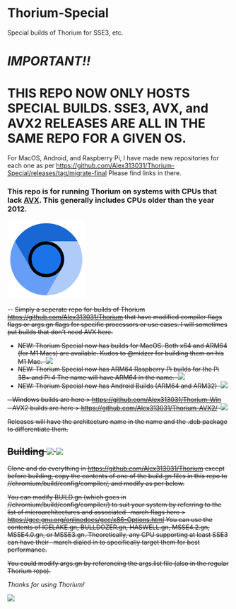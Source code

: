 # Thorium-Special
Special builds of Thorium for SSE3, etc.

# *IMPORTANT!!*
# THIS REPO NOW ONLY HOSTS SPECIAL BUILDS. SSE3, AVX, and AVX2 RELEASES ARE ALL IN THE SAME REPO FOR A GIVEN OS.  
For MacOS, Android, and Raspberry Pi, I have made new repositories for each one as per https://github.com/Alex313031/Thorium-Special/releases/tag/migrate-final Please find links in there.

### This repo is for running Thorium on systems with CPUs that lack [AVX](https://en.wikipedia.org/wiki/Advanced_Vector_Extensions). This generally includes CPUs older than the year 2012.

<img src="https://github.com/Alex313031/Thorium-AVX2/blob/main/ThoriumLogo.png">

 -- <s>Simply a seperate repo for builds of Thorium https://github.com/Alex313031/Thorium that have modified compiler flags flags or args.gn flags for specific processors or use cases. I will sometimes put builds that don't need AVX here.

- NEW: Thorium Special now has builds for MacOS. Both x64 and ARM64 (for M1 Macs) are available. Kudos to @midzer for building them on his M1 Mac. &nbsp;<img src="https://raw.githubusercontent.com/Alex313031/Thorium/main/logos/STAGING/apple.png" width="29">
- NEW: Thorium Special now has ARM64 Raspberry Pi builds for the Pi 3B+ and Pi 4 The name will have ARM64 in the name. &nbsp;<img src="https://github.com/Alex313031/Thorium/blob/main/logos/STAGING/Raspberry_Pi_Logo.svg" width="28">
- NEW: Thorium Special now has Android Builds (ARM64 and ARM32) &nbsp;<img src="https://raw.githubusercontent.com/Alex313031/thorium/main/logos/STAGING/Android_Robot.svg" width="28">

&ndash; Windows builds are here > https://github.com/Alex313031/Thorium-Win \
&ndash; AVX2 builds are here > https://github.com/Alex313031/Thorium-AVX2/ &nbsp;<img src="https://github.com/Alex313031/Thorium/blob/main/logos/STAGING/AVX2.png" width="42">

Releases will have the architecture name in the name and the .deb package to differentiate them.

## Building <img src="https://github.com/Alex313031/Thorium/blob/main/logos/NEW/build_light.svg#gh-dark-mode-only"> <img src="https://github.com/Alex313031/Thorium/blob/main/logos/NEW/build_dark.svg#gh-light-mode-only">

Clone and do everything in https://github.com/Alex313031/Thorium except before building, copy the contents of one of the build.gn files in this repo to //chromium/build/config/compiler/, and modify as per below.

You can modify BUILD.gn (which goes in //chromium/build/config/compiler/) to suit your system by referring to the list of microarchitectures and associated -march flags here > https://gcc.gnu.org/onlinedocs/gcc/x86-Options.html
You can use the contents of ICELAKE.gn, BULLDOZER.gn, HASWELL.gn, MSSE4.2.gn, MSSE4.0.gn, or MSSE3.gn. Theoretically, any CPU supporting at least SSE3 can have their -march dialed in to specifically target them for best performance.

You could modify args.gn by referencing the args.list file (also in the regular Thorium repo).</s>

*Thanks for using Thorium!*

<img src="https://github.com/Alex313031/Thorium/blob/main/logos/STAGING/Thorium90_504.jpg" width="200">
